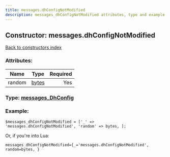 ```yaml
---
title: messages.dhConfigNotModified
description: messages_dhConfigNotModified attributes, type and example
---
```

## Constructor: messages.dhConfigNotModified  
[Back to constructors index](index.md)



### Attributes:

| Name     |    Type       | Required |
|----------|:-------------:|---------:|
|random|[bytes](../types/bytes.md) | Yes|



### Type: [messages\_DhConfig](../types/messages_DhConfig.md)


### Example:

```
$messages_dhConfigNotModified = ['_' => 'messages.dhConfigNotModified', 'random' => bytes, ];
```  

Or, if you're into Lua:  


```
messages_dhConfigNotModified={_='messages.dhConfigNotModified', random=bytes, }

```


